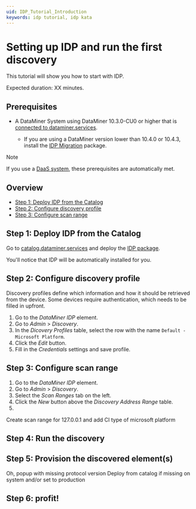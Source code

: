 ```yaml
---
uid: IDP_Tutorial_Introduction
keywords: idp tutorial, idp kata
---
```


# Setting up IDP and run the first discovery

This tutorial will show you how to start with IDP.

Expected duration: XX minutes.

<!-- TODO: Uncomment and fill in with correct info when Kata is released.
> [!TIP]
> See also: [Kata #xx: IDP Introduction](https://community.dataminer.services/courses/kata-xx/)
-->

## Prerequisites

- A DataMiner System using DataMiner 10.3.0-CU0 or higher that is [connected to dataminer.services](xref:Connecting_your_DataMiner_System_to_the_cloud).

  - If you are using a DataMiner version lower than 10.4.0 or 10.4.3, install the [IDP Migration](https://community.dataminer.services/download/idp-migration/) package.

> [!NOTE]
> If you use a [DaaS system](xref:Creating_a_DMS_in_the_cloud), these prerequisites are automatically met.

## Overview

- [Step 1: Deploy IDP from the Catalog](#step-1-deploy-idp-from-the-catalog)
- [Step 2: Configure discovery profile](#step-2-configure-discovery-profile)
- [Step 3: Configure scan range](#step-3-configure-scan-range)

## Step 1: Deploy IDP from the Catalog

Go to [catalog.dataminer.services](https://catalog.dataminer.services) and deploy the [IDP package](https://catalog.dataminer.services/details/package/3163).

You'll notice that IDP will be automatically installed for you.

## Step 2: Configure discovery profile

Discovery profiles define which information and how it should be retrieved from the device. Some devices require authentication, which needs to be filled in upfront.

1. Go to the *DataMiner IDP* element.
1. Go to *Admin* > *Discovery*.
1. In the *Dicovery Profiles* table, select the row with the name `Default - Microsoft Platform`.
1. Click the *Edit* button.
1. Fill in the *Credentials* settings and save profile.

## Step 3: Configure scan range

1. Go to the *DataMiner IDP* element.
1. Go to *Admin* > *Discovery*.
1. Select the *Scan Ranges* tab on the left.
1. Click the *New* button above the *Discovery Address Range* table.
1. 

Create scan range for 127.0.0.1 and add CI type of microsoft platform

## Step 4: Run the discovery



## Step 5: Provision the discovered element(s)

Oh, popup with missing protocol version
Deploy from catalog if missing on system
and/or set to production

## Step 6: profit! 